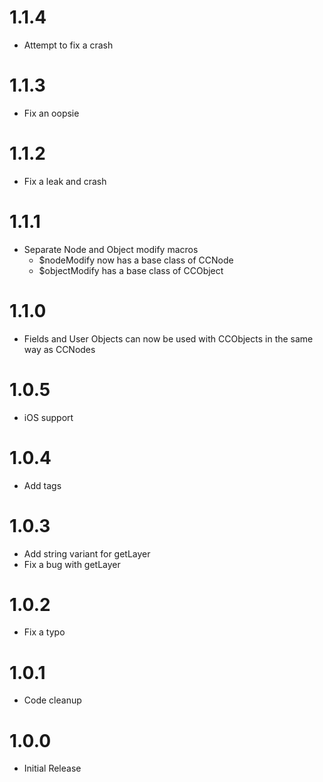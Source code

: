 # 1.1.4
- Attempt to fix a crash

# 1.1.3
- Fix an oopsie

# 1.1.2
- Fix a leak and crash

# 1.1.1
- Separate Node and Object modify macros
    - $nodeModify now has a base class of CCNode
    - $objectModify has a base class of CCObject

# 1.1.0
- Fields and User Objects can now be used with CCObjects in the same way as CCNodes

# 1.0.5
- iOS support

# 1.0.4
- Add tags

# 1.0.3
- Add string variant for getLayer
- Fix a bug with getLayer

# 1.0.2
- Fix a typo

# 1.0.1
- Code cleanup

# 1.0.0
- Initial Release
